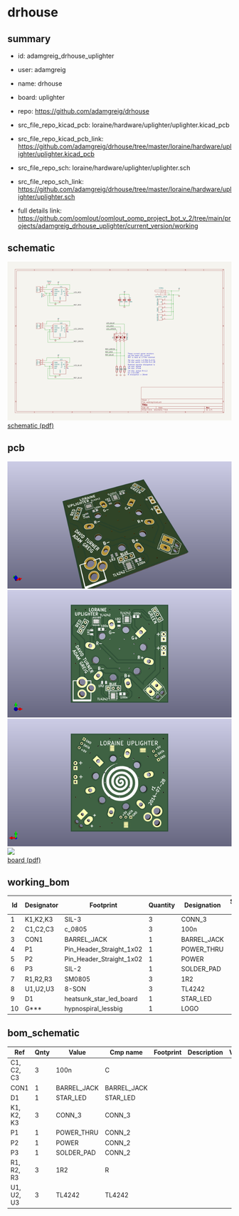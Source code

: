 # drhouse
 
## summary 
* id: adamgreig_drhouse_uplighter
* user: adamgreig
* name: drhouse
* board: uplighter
* repo: https://github.com/adamgreig/drhouse
* src_file_repo_kicad_pcb: loraine/hardware/uplighter/uplighter.kicad_pcb
* src_file_repo_kicad_pcb_link: https://github.com/adamgreig/drhouse/tree/master/loraine/hardware/uplighter/uplighter.kicad_pcb


* src_file_repo_sch: loraine/hardware/uplighter/uplighter.sch
* src_file_repo_sch_link: https://github.com/adamgreig/drhouse/tree/master/loraine/hardware/uplighter/uplighter.sch
* full details link: https://github.com/oomlout/oomlout_oomp_project_bot_v_2/tree/main/projects/adamgreig_drhouse_uplighter/current_version/working  

## schematic  
![](working_schematic_600.png)  
[schematic (pdf)](working_schematic.pdf)  

## pcb  
![](working_3d_600.png) 
![](working_3d_front_600.png)  
![](working_3d_back_600.png)  
![](working_600.png)  
[board (pdf)](working.pdf)  

## working_bom
| Id | Designator | Footprint | Quantity | Designation | Supplier and ref |  | None | 
| --- | --- | --- | --- | --- | --- | --- | --- | 
| 1 | K1,K2,K3 | SIL-3 | 3 | CONN_3 |  |  | [''] | 
| 2 | C1,C2,C3 | c_0805 | 3 | 100n |  |  | [''] | 
| 3 | CON1 | BARREL_JACK | 1 | BARREL_JACK |  |  | [''] | 
| 4 | P1 | Pin_Header_Straight_1x02 | 1 | POWER_THRU |  |  | [''] | 
| 5 | P2 | Pin_Header_Straight_1x02 | 1 | POWER |  |  | [''] | 
| 6 | P3 | SIL-2 | 1 | SOLDER_PAD |  |  | [''] | 
| 7 | R1,R2,R3 | SM0805 | 3 | 1R2 |  |  | [''] | 
| 8 | U1,U2,U3 | 8-SON | 3 | TL4242 |  |  | [''] | 
| 9 | D1 | heatsunk_star_led_board | 1 | STAR_LED |  |  | [''] | 
| 10 | G*** | hypnospiral_lessbig | 1 | LOGO |  |  | [''] | 


## bom_schematic
| Ref | Qnty | Value | Cmp name | Footprint | Description | Vendor | DNP | 
| --- | --- | --- | --- | --- | --- | --- | --- | 
| C1, C2, C3 | 3 | 100n | C |  |  |  |  | 
| CON1 | 1 | BARREL_JACK | BARREL_JACK |  |  |  |  | 
| D1 | 1 | STAR_LED | STAR_LED |  |  |  |  | 
| K1, K2, K3 | 3 | CONN_3 | CONN_3 |  |  |  |  | 
| P1 | 1 | POWER_THRU | CONN_2 |  |  |  |  | 
| P2 | 1 | POWER | CONN_2 |  |  |  |  | 
| P3 | 1 | SOLDER_PAD | CONN_2 |  |  |  |  | 
| R1, R2, R3 | 3 | 1R2 | R |  |  |  |  | 
| U1, U2, U3 | 3 | TL4242 | TL4242 |  |  |  |  | 



